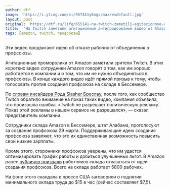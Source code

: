 ```yaml
---
author: dtf
image: 'https://i.ytimg.com/vi/9ST4k1y6mgs/maxresdefault.jpg'
layout: post
original: 'https://dtf.ru/life/655141-na-twitch-zametili-agitacionnye-antiprofsoyuznye-video-ot-amazon'
title:  "На Twitch заметили агитационные антипрофсоюзные видео от Amazon"
tags: [amazon, twitch, профсоюзы]
---
```

Эти видео продвигают идею об отказе рабочих от объединения в профсоюзы.

Агитационные проморолики от Amazon заметили зрители Twitch. В этих коротких видео сотрудники Amazon говорят о том, как им хорошо работается в компании и о том, что им не нужно объединяться в профсоюзы. В конце каждого видео идёт прямой призыв к тому, чтобы голосовать против создания профсоюза на складе в Бессемере.

По  [словам инсайдера Рода Slasher Бреслау](https://twitter.com/Slasher/status/1365007592754466825), после того, как сообщество Twitch обратило внимание на показ таких видео, компания объявила, что произошла ошибка. «Twitch не разрешает политическую рекламу. Показ этой рекламы в нашем сервисе не разрешался», — сказал представитель компании.

Сотрудники склада Amazon в Бессемере, штат Алабама, проголосуют за создание профсоюза 29 марта. Поддерживающие идею создания профсоюза заявляют, что это их единственная возможность повысить свои низкие зарплаты.

Кроме этого, сторонники профсоюза уверены, что им удастся оптимизировать график работы и добиться улучшенных льгот. В Amazon ранее [публично призвали](https://www.npr.org/2021/02/07/965162338/in-alabama-workers-at-amazon-warehouse-are-poised-for-union-vote) работников склада отказаться от идеи создания профсоюза. Всего на складе работает 5800 рабочих.

На фоне этого скандала в прессе США заговорили о поднятии минимального оклада труда до $15 в час (сейчас составляет $7,5).
